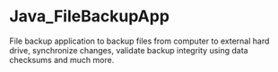 # Java_FileBackupApp
File backup application to backup files from computer to external hard drive, synchronize changes, validate backup integrity using data checksums and much more.
